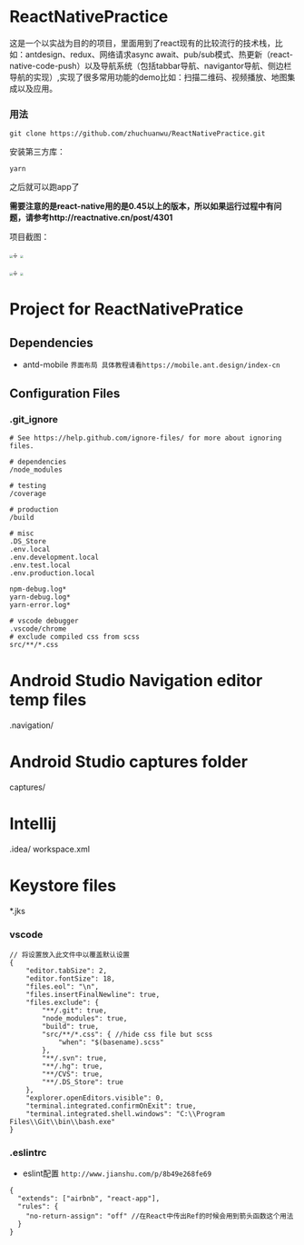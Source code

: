 # **ReactNativePractice**

这是一个以实战为目的的项目，里面用到了react现有的比较流行的技术栈，比如：antdesign、redux、网络请求async await、pub/sub模式、热更新（react-native-code-push）以及导航系统（包括tabbar导航、navigantor导航、侧边栏导航的实现）,实现了很多常用功能的demo比如：扫描二维码、视频播放、地图集成以及应用。

### 用法

`git clone https://github.com/zhuchuanwu/ReactNativePractice.git`

安装第三方库：

`yarn`

之后就可以跑app了

**需要注意的是react-native用的是0.45以上的版本，所以如果运行过程中有问题，请参考http://reactnative.cn/post/4301**

项目截图：

<img src="https://ws4.sinaimg.cn/large/006tKfTcly1fjpzdz9ruaj30ku112425.jpg" style="zoom:35%" />÷                                        <img src="https://ws1.sinaimg.cn/large/006tKfTcly1fjpzebexbsj30ku112jxk.jpg" style="zoom:35%" />





<img src="https://ws4.sinaimg.cn/large/006tKfTcly1fjpze241nej30ku112dgs.jpg" style="zoom:35%" />÷                                        <img src="https://ws3.sinaimg.cn/large/006tKfTcly1fjpze8r6r9j30ku112whv.jpg" style="zoom:35%" />

# Project for ReactNativePratice

## Dependencies

* antd-mobile `界面布局 具体教程请看https://mobile.ant.design/index-cn`

## Configuration Files

### .git_ignore

```
# See https://help.github.com/ignore-files/ for more about ignoring files.

# dependencies
/node_modules

# testing
/coverage

# production
/build

# misc
.DS_Store
.env.local
.env.development.local
.env.test.local
.env.production.local

npm-debug.log*
yarn-debug.log*
yarn-error.log*

# vscode debugger
.vscode/chrome
# exclude compiled css from scss
src/**/*.css

```
# Android Studio Navigation editor temp files
.navigation/

# Android Studio captures folder
captures/

# Intellij
.idea/
workspace.xml

# Keystore files
*.jks
### vscode

```
// 将设置放入此文件中以覆盖默认设置
{
    "editor.tabSize": 2,
    "editor.fontSize": 18,
    "files.eol": "\n",
    "files.insertFinalNewline": true,
    "files.exclude": {
        "**/.git": true,
        "node_modules": true,
        "build": true,
        "src/**/*.css": { //hide css file but scss
            "when": "$(basename).scss"
        },
        "**/.svn": true,
        "**/.hg": true,
        "**/CVS": true,
        "**/.DS_Store": true
    },
    "explorer.openEditors.visible": 0,
    "terminal.integrated.confirmOnExit": true,
    "terminal.integrated.shell.windows": "C:\\Program Files\\Git\\bin\\bash.exe"
}
```

### .eslintrc   
*  eslint配置 `http://www.jianshu.com/p/8b49e268fe69`

```
{
  "extends": ["airbnb", "react-app"],
  "rules": {
    "no-return-assign": "off" //在React中传出Ref的时候会用到箭头函数这个用法
  }
}
```
